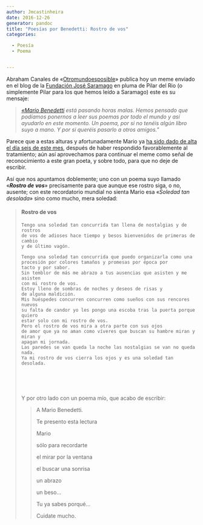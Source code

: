 ```yaml
---
author: Jmcastinheira
date: 2016-12-26
generator: pandoc
title: "Poesías por Benedetti: Rostro de vos"
categories:

  - Poesía
  - Poema


---
```




Abraham Canales de
«[Otromundoesposible](http://www.otromundoesposible.com/?p=3161)»
publica hoy un meme enviado en el blog de la [Fundación José
Saramago](http://blog.josesaramago.org/indexesp.php) en pluma de Pilar
del Rio (o simplemente Pilar para los que hemos leído a Saramago) este
es su mensaje:

> [*«Mario Benedetti*](http://es.wikipedia.org/wiki/Mario_Benedetti)
> *está pasando horas malas. Hemos pensado que podíamos ponernos a leer
> sus poemas por todo el mundo y así ayudarlo en este momento. Un poema,
> por si no tenéis algún libro suyo a mano. Y por si queréis pasarlo a
> otros amigos."*

Parece que a estas alturas y afortunadamente Mario ya [ha sido dado de
alta el día seis de este
mes](http://blog.josesaramago.org/especiales/benedetti/), después de
haber respondido favorablemente al tratamiento; aún así aprovechamos
para continuar el meme como señal de reconocimiento a este gran poeta, y
sobre todo, para que no deje de escribir.

Así que nos apuntamos doblemente; uno con un poema suyo llamado
«***Rostro de vos***» precisamente para que aunque ese rostro siga, o
no, ausente; con este recordatorio mundial no sienta Mario esa «*Soledad
tan desolada*» sino como mucho, mera soledad:

> #### Rostro de vos
>
>     Tengo una soledad tan concurrida tan llena de nostalgias y de rostros
>     de vos de adioses hace tiempo y besos bienvenidos de primeras de cambio
>     y de último vagón.
>
>     Tengo una soledad tan concurrida que puedo organizarla como una
>     procesión por colores tamaños y promesas por época por
>     tacto y por sabor.
>     Sin temblor de más me abrazo a tus ausencias que asisten y me asisten
>     con mi rostro de vos.
>     Estoy lleno de sombras de noches y deseos de risas y
>     de alguna maldición.
>     Mis huéspedes concurren concurren como sueños con sus rencores nuevos
>     su falta de candor yo les pongo una escoba tras la puerta porque quiero
>     estar solo con mi rostro de vos.
>     Pero el rostro de vos mira a otra parte con sus ojos
>     de amor que ya no aman como víveres que buscan su hambre miran y miran y
>     apagan mi jornada.
>     Las paredes se van queda la noche las nostalgias se van no queda
>     nada.
>     Ya mi rostro de vos cierra los ojos y es una soledad tan desolada.
>
>  
>
>  
>
> Y por otro lado con un poema mío, que acabo de escribir:
>
> > A Mario Benedetti.
> >
> > Te presento esta lectura
> >
> > Mario
> >
> > sólo para recordarte
> >
> > el mirar por la ventana
> >
> > el buscar una sonrisa
> >
> > un abrazo
> >
> > un beso...
> >
> > Tu ya sabes porqué...
> >
> > Cuidate mucho.
